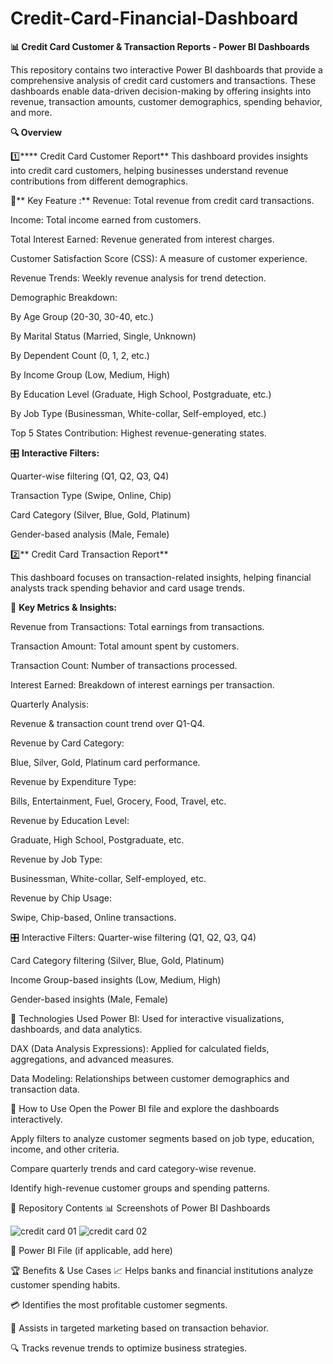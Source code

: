 # Credit-Card-Financial-Dashboard
**📊 Credit Card Customer & Transaction Reports - Power BI Dashboards**

This repository contains two interactive Power BI dashboards that provide a comprehensive analysis of credit card customers and transactions. These dashboards enable data-driven decision-making by offering insights into revenue, transaction amounts, customer demographics, spending behavior, and more.

**🔍 Overview**

1️⃣**** Credit Card Customer Report**
This dashboard provides insights into credit card customers, helping businesses understand revenue contributions from different demographics.

📌** Key Feature :**
Revenue: Total revenue from credit card transactions.

Income: Total income earned from customers.

Total Interest Earned: Revenue generated from interest charges.

Customer Satisfaction Score (CSS): A measure of customer experience.

Revenue Trends: Weekly revenue analysis for trend detection.

Demographic Breakdown:

By Age Group (20-30, 30-40, etc.)

By Marital Status (Married, Single, Unknown)

By Dependent Count (0, 1, 2, etc.)

By Income Group (Low, Medium, High)

By Education Level (Graduate, High School, Postgraduate, etc.)

By Job Type (Businessman, White-collar, Self-employed, etc.)

Top 5 States Contribution: Highest revenue-generating states.

🎛️ **Interactive Filters:**

Quarter-wise filtering (Q1, Q2, Q3, Q4)

Transaction Type (Swipe, Online, Chip)

Card Category (Silver, Blue, Gold, Platinum)

Gender-based analysis (Male, Female)

2️⃣** Credit Card Transaction Report**

This dashboard focuses on transaction-related insights, helping financial analysts track spending behavior and card usage trends.

📌 **Key Metrics & Insights:**

Revenue from Transactions: Total earnings from transactions.

Transaction Amount: Total amount spent by customers.

Transaction Count: Number of transactions processed.

Interest Earned: Breakdown of interest earnings per transaction.

Quarterly Analysis:

Revenue & transaction count trend over Q1-Q4.

Revenue by Card Category:

Blue, Silver, Gold, Platinum card performance.

Revenue by Expenditure Type:

Bills, Entertainment, Fuel, Grocery, Food, Travel, etc.

Revenue by Education Level:

Graduate, High School, Postgraduate, etc.

Revenue by Job Type:

Businessman, White-collar, Self-employed, etc.

Revenue by Chip Usage:

Swipe, Chip-based, Online transactions.

🎛️ Interactive Filters:
Quarter-wise filtering (Q1, Q2, Q3, Q4)

Card Category filtering (Silver, Blue, Gold, Platinum)

Income Group-based insights (Low, Medium, High)

Gender-based insights (Male, Female)

📌 Technologies Used
Power BI: Used for interactive visualizations, dashboards, and data analytics.

DAX (Data Analysis Expressions): Applied for calculated fields, aggregations, and advanced measures.

Data Modeling: Relationships between customer demographics and transaction data.

🚀 How to Use
Open the Power BI file and explore the dashboards interactively.

Apply filters to analyze customer segments based on job type, education, income, and other criteria.

Compare quarterly trends and card category-wise revenue.

Identify high-revenue customer groups and spending patterns.

📂 Repository Contents
📊 Screenshots of Power BI Dashboards







![credit card 01](https://github.com/user-attachments/assets/3d0e2136-0b4d-49bc-b5be-d24968d70d02)
![credit card 02](https://github.com/user-attachments/assets/f93f5bd5-e59f-482f-8da4-de08a89d484a)











📂 Power BI File (if applicable, add here)

🏆 Benefits & Use Cases
📈 Helps banks and financial institutions analyze customer spending habits.

💳 Identifies the most profitable customer segments.

🎯 Assists in targeted marketing based on transaction behavior.

🔍 Tracks revenue trends to optimize business strategies.
